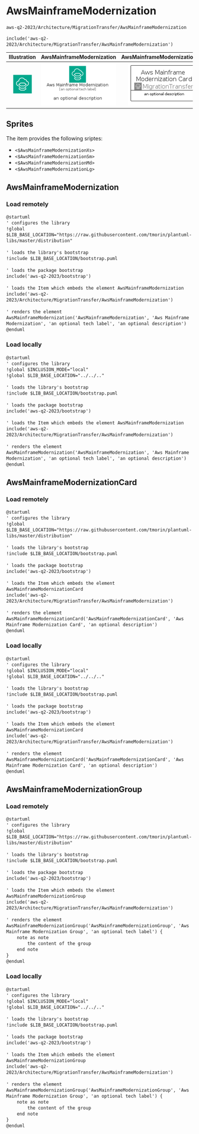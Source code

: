 # AwsMainframeModernization


```text
aws-q2-2023/Architecture/MigrationTransfer/AwsMainframeModernization
```

```text
include('aws-q2-2023/Architecture/MigrationTransfer/AwsMainframeModernization')
```



| Illustration | AwsMainframeModernization | AwsMainframeModernizationCard | AwsMainframeModernizationGroup |
| :---: | :---: | :---: | :---: |
| ![illustration for Illustration](../../../aws-q2-2023/Architecture/MigrationTransfer/AwsMainframeModernization.png) | ![illustration for AwsMainframeModernization](../../../aws-q2-2023/Architecture/MigrationTransfer/AwsMainframeModernization.Local.png) | ![illustration for AwsMainframeModernizationCard](../../../aws-q2-2023/Architecture/MigrationTransfer/AwsMainframeModernizationCard.Local.png) | ![illustration for AwsMainframeModernizationGroup](../../../aws-q2-2023/Architecture/MigrationTransfer/AwsMainframeModernizationGroup.Local.png) |



## Sprites
The item provides the following sriptes:

- `<$AwsMainframeModernizationXs>`
- `<$AwsMainframeModernizationSm>`
- `<$AwsMainframeModernizationMd>`
- `<$AwsMainframeModernizationLg>`





## AwsMainframeModernization

### Load remotely
```plantuml
@startuml
' configures the library
!global $LIB_BASE_LOCATION="https://raw.githubusercontent.com/tmorin/plantuml-libs/master/distribution"

' loads the library's bootstrap
!include $LIB_BASE_LOCATION/bootstrap.puml

' loads the package bootstrap
include('aws-q2-2023/bootstrap')

' loads the Item which embeds the element AwsMainframeModernization
include('aws-q2-2023/Architecture/MigrationTransfer/AwsMainframeModernization')

' renders the element
AwsMainframeModernization('AwsMainframeModernization', 'Aws Mainframe Modernization', 'an optional tech label', 'an optional description')
@enduml
```

### Load locally
```plantuml
@startuml
' configures the library
!global $INCLUSION_MODE="local"
!global $LIB_BASE_LOCATION="../../.."

' loads the library's bootstrap
!include $LIB_BASE_LOCATION/bootstrap.puml

' loads the package bootstrap
include('aws-q2-2023/bootstrap')

' loads the Item which embeds the element AwsMainframeModernization
include('aws-q2-2023/Architecture/MigrationTransfer/AwsMainframeModernization')

' renders the element
AwsMainframeModernization('AwsMainframeModernization', 'Aws Mainframe Modernization', 'an optional tech label', 'an optional description')
@enduml
```

## AwsMainframeModernizationCard

### Load remotely
```plantuml
@startuml
' configures the library
!global $LIB_BASE_LOCATION="https://raw.githubusercontent.com/tmorin/plantuml-libs/master/distribution"

' loads the library's bootstrap
!include $LIB_BASE_LOCATION/bootstrap.puml

' loads the package bootstrap
include('aws-q2-2023/bootstrap')

' loads the Item which embeds the element AwsMainframeModernizationCard
include('aws-q2-2023/Architecture/MigrationTransfer/AwsMainframeModernization')

' renders the element
AwsMainframeModernizationCard('AwsMainframeModernizationCard', 'Aws Mainframe Modernization Card', 'an optional description')
@enduml
```

### Load locally
```plantuml
@startuml
' configures the library
!global $INCLUSION_MODE="local"
!global $LIB_BASE_LOCATION="../../.."

' loads the library's bootstrap
!include $LIB_BASE_LOCATION/bootstrap.puml

' loads the package bootstrap
include('aws-q2-2023/bootstrap')

' loads the Item which embeds the element AwsMainframeModernizationCard
include('aws-q2-2023/Architecture/MigrationTransfer/AwsMainframeModernization')

' renders the element
AwsMainframeModernizationCard('AwsMainframeModernizationCard', 'Aws Mainframe Modernization Card', 'an optional description')
@enduml
```

## AwsMainframeModernizationGroup

### Load remotely
```plantuml
@startuml
' configures the library
!global $LIB_BASE_LOCATION="https://raw.githubusercontent.com/tmorin/plantuml-libs/master/distribution"

' loads the library's bootstrap
!include $LIB_BASE_LOCATION/bootstrap.puml

' loads the package bootstrap
include('aws-q2-2023/bootstrap')

' loads the Item which embeds the element AwsMainframeModernizationGroup
include('aws-q2-2023/Architecture/MigrationTransfer/AwsMainframeModernization')

' renders the element
AwsMainframeModernizationGroup('AwsMainframeModernizationGroup', 'Aws Mainframe Modernization Group', 'an optional tech label') {
    note as note
        the content of the group
    end note
}
@enduml
```

### Load locally
```plantuml
@startuml
' configures the library
!global $INCLUSION_MODE="local"
!global $LIB_BASE_LOCATION="../../.."

' loads the library's bootstrap
!include $LIB_BASE_LOCATION/bootstrap.puml

' loads the package bootstrap
include('aws-q2-2023/bootstrap')

' loads the Item which embeds the element AwsMainframeModernizationGroup
include('aws-q2-2023/Architecture/MigrationTransfer/AwsMainframeModernization')

' renders the element
AwsMainframeModernizationGroup('AwsMainframeModernizationGroup', 'Aws Mainframe Modernization Group', 'an optional tech label') {
    note as note
        the content of the group
    end note
}
@enduml
```

